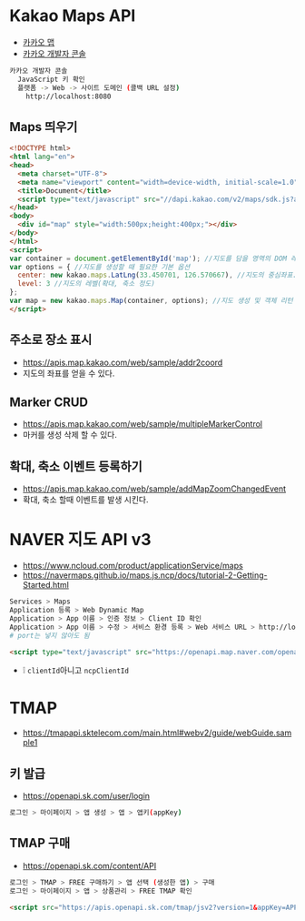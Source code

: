 # Kakao Maps API
* [카카오 맵](https://apis.map.kakao.com/web/guide)
* [카카오 개발자 콘솔](https://developers.kakao.com)
```sh
카카오 개발자 콘솔
  JavaScript 키 확인
  플랫폼 -> Web -> 사이트 도메인 (콜백 URL 설정)
    http://localhost:8080
```

## Maps 띄우기
```html
<!DOCTYPE html>
<html lang="en">
<head>
  <meta charset="UTF-8">
  <meta name="viewport" content="width=device-width, initial-scale=1.0">
  <title>Document</title>
  <script type="text/javascript" src="//dapi.kakao.com/v2/maps/sdk.js?appkey=JavaScript키사용"></script>
</head>
<body>
  <div id="map" style="width:500px;height:400px;"></div>
</body>
</html>
<script>
var container = document.getElementById('map'); //지도를 담을 영역의 DOM 레퍼런스
var options = { //지도를 생성할 때 필요한 기본 옵션
  center: new kakao.maps.LatLng(33.450701, 126.570667), //지도의 중심좌표.
  level: 3 //지도의 레벨(확대, 축소 정도)
};
var map = new kakao.maps.Map(container, options); //지도 생성 및 객체 리턴
</script>
```

## 주소로 장소 표시
* https://apis.map.kakao.com/web/sample/addr2coord
* 지도의 좌표를 얻을 수 있다.

## Marker CRUD
* https://apis.map.kakao.com/web/sample/multipleMarkerControl
* 마커를 생성 삭제 할 수 있다.

## 확대, 축소 이벤트 등록하기
* https://apis.map.kakao.com/web/sample/addMapZoomChangedEvent
* 확대, 축소 할때 이벤트를 발생 시킨다.

# NAVER 지도 API v3 
* https://www.ncloud.com/product/applicationService/maps
* https://navermaps.github.io/maps.js.ncp/docs/tutorial-2-Getting-Started.html

```sh
Services > Maps
Application 등록 > Web Dynamic Map
Application > App 이름 > 인증 정보 > Client ID 확인
Application > App 이름 > 수정 > 서비스 환경 등록 > Web 서비스 URL > http://localhost
# port는 넣지 않아도 됨
```
```html
<script type="text/javascript" src="https://openapi.map.naver.com/openapi/v3/maps.js?ncpClientId=YOUR_CLIENT_ID"></script>
```
* ❕ `clientId`아니고 `ncpClientId`

# TMAP
* https://tmapapi.sktelecom.com/main.html#webv2/guide/webGuide.sample1

## 키 발급
* https://openapi.sk.com/user/login
```sh
로그인 > 마이페이지 > 앱 생성 > 앱 > 앱키(appKey) 
```

## TMAP 구매
* https://openapi.sk.com/content/API
```sh
로그인 > TMAP > FREE 구매하기 > 앱 선택 (생성한 앱) > 구매
로그인 > 마이페이지 > 앱 > 상품관리 > FREE TMAP 확인
```

```html
<script src="https://apis.openapi.sk.com/tmap/jsv2?version=1&appKey=APP_KEY"></script>
```
